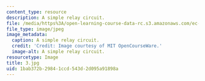 ```yaml
---
content_type: resource
description: A simple relay circuit.
file: /media/https%3A/open-learning-course-data-rc.s3.amazonaws.com/ec-s06-practical-electronics-fall-2004/1bab372b29841ccd543d2d095a91898a_3.jpg
file_type: image/jpeg
image_metadata:
  caption: A simple relay circuit.
  credit: 'Credit: Image courtesy of MIT OpenCourseWare.'
  image-alt: A simple relay circuit.
resourcetype: Image
title: 3.jpg
uid: 1bab372b-2984-1ccd-543d-2d095a91898a
---
```

